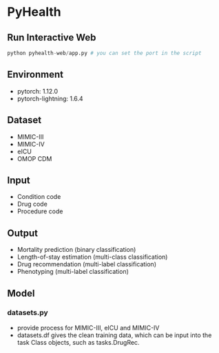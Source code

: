 # PyHealth

## Run Interactive Web
```python
python pyhealth-web/app.py # you can set the port in the script
```
## Environment
- pytorch: 1.12.0
- pytorch-lightning: 1.6.4

## Dataset
- MIMIC-III
- MIMIC-IV
- eICU
- OMOP CDM

## Input
- Condition code
- Drug code
- Procedure code

## Output
- Mortality prediction (binary classification)
- Length-of-stay estimation (multi-class classification)
- Drug recommendation (multi-label classification)
- Phenotyping (multi-label classification)

## Model






### datasets.py
- provide process for MIMIC-III, eICU and MIMIC-IV
- datasets.df gives the clean training data, which can be input into the task Class objects, such as tasks.DrugRec.
